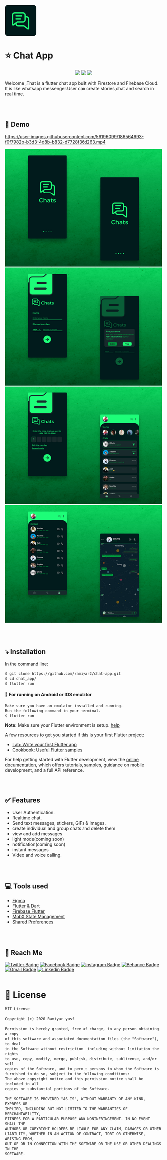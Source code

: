 <img src="screenshots/Logo.png"  alt="Chatify" width="100">

# ⭐ Chat App

<div align="center">

[![](https://img.shields.io/badge/Made_with-Flutter-blue?style=for-the-badge&logo=flutter)](https://flutter.dev/docs)
[![](https://img.shields.io/badge/Database-Firebase-yellow?style=for-the-badge&logo=firebase)](https://firebase.google.com/docs)
[![](https://img.shields.io/badge/IDE-Visual_Studio_Code-red?style=for-the-badge&logo=visual-studio-code)](https://code.visualstudio.com/ "Visual Studio Code")

</div>

Welcome ,That is a flutter chat app built with Firestore and Firebase Cloud. It is like whatsapp messenger.User can create stories,chat and search in real time.

<br><br>  

## 📱 Demo



https://user-images.githubusercontent.com/56196099/186564693-f0f7982b-b3d3-4d8b-b832-d7728f36d263.mp4




![](screenshots/1.jpg)
![](screenshots/2.jpg)
![](screenshots/3.jpg)
![](screenshots/4.jpg)

<br><br>

## ⤵ Installation

In the command line:

    $ git clone https://github.com/ramiyar2/chat-app.git
    $ cd chat_app/
    $ flutter run

#### 🤖 For running on Android or IOS emulator   

    Make sure you have an emulator installed and running.
    Run the following command in your terminal.
    $ flutter run

**Note:** Make sure your Flutter environment is setup. [help](https://flutter.dev/docs/get-started/install)

A few resources to get you started if this is your first Flutter project:

- [Lab: Write your first Flutter app](https://docs.flutter.dev/get-started/codelab)
- [Cookbook: Useful Flutter samples](https://docs.flutter.dev/cookbook)

For help getting started with Flutter development, view the
[online documentation](https://docs.flutter.dev/), which offers tutorials,
samples, guidance on mobile development, and a full API reference.

<br><br>

## ✅ Features
- User Authentication.
- Realtime chat.
- Send text messages, stickers, GIFs & Images.
- create individual and group chats and delete them
- view and add messages
- light mode(coming soon)
- notification(coming soon)
- instant messages
- Video and voice calling.

<br><br>

## 💻 Tools used
- [Figma](https://www.figma.com/)
- [Flutter & Dart](http://flutter.dev)
- [Firebase  Flutter](https://firebase.google.com/)
- [MobX State Management](https://pub.dev/packages/mobx)
- [Shared Preferences](https://pub.dev/packages/shared_preferences)

<br><br>

## 📠 Reach Me 

[![Twitter Badge](https://img.shields.io/badge/-Ramiyar%20yusf-00acee?style=flat&logo=twitter&logoColor=white)](https://twitter.com/ramiyar_yusf) 
[![Facebook Badge](https://img.shields.io/badge/-Ramiyar%20yusf-0078FF?style=flat&logo=facebook&logoColor=white)](https://fb.com/ramyaryusf26) 
[![instagram Badge](https://img.shields.io/badge/-Ramiyar%20yusf-bc2a8d?style=flat&logo=instagram&logoColor=white)](https://instagram.com/ramiyaryusf) 
[![Behance Badge](https://img.shields.io/badge/-Ramiyar%20yusf-053eff?style=flat&logo=Behance&logoColor=white)](https://www.behance.net/ramiyar) 
[![Gmail Badge](https://img.shields.io/badge/-Ramiyar%20yusf-e54448?style=flat&logo=Gmail&logoColor=white)](mailto:aa3567878@gmail.com) 
[![Linkedin Badge](https://img.shields.io/badge/-Ramiyar%20yusf-blue?style=flat&logo=Linkedin&logoColor=white)](https://www.linkedin.com/in/ramyar-yusf-393a40203/)
<br><br>

# 📄 License
```
MIT License

Copyright (c) 2020 Ramiyar yusf

Permission is hereby granted, free of charge, to any person obtaining a copy
of this software and associated documentation files (the "Software"), to deal
in the Software without restriction, including without limitation the rights
to use, copy, modify, merge, publish, distribute, sublicense, and/or sell
copies of the Software, and to permit persons to whom the Software is
furnished to do so, subject to the following conditions:
The above copyright notice and this permission notice shall be included in all
copies or substantial portions of the Software.

THE SOFTWARE IS PROVIDED "AS IS", WITHOUT WARRANTY OF ANY KIND, EXPRESS OR
IMPLIED, INCLUDING BUT NOT LIMITED TO THE WARRANTIES OF MERCHANTABILITY,
FITNESS FOR A PARTICULAR PURPOSE AND NONINFRINGEMENT. IN NO EVENT SHALL THE
AUTHORS OR COPYRIGHT HOLDERS BE LIABLE FOR ANY CLAIM, DAMAGES OR OTHER
LIABILITY, WHETHER IN AN ACTION OF CONTRACT, TORT OR OTHERWISE, ARISING FROM,
OUT OF OR IN CONNECTION WITH THE SOFTWARE OR THE USE OR OTHER DEALINGS IN THE
SOFTWARE.
```
